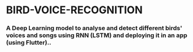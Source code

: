 # BIRD-VOICE-RECOGNITION
<h3> A Deep Learning model to analyse and detect different birds' voices and songs using RNN (LSTM) and deploying it in an app (using Flutter)..
</h3>
